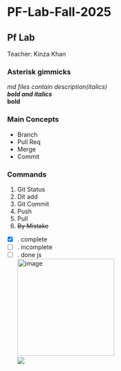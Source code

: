 # PF-Lab-Fall-2025
## Pf Lab
Teacher: Kinza Khan
### Asterisk gimmicks 
*md files contain description(italics)*\
***bold and italics***\
**bold** 
### Main Concepts
* Branch
* Pull Req
* Merge
* Commit
### Commands
1. Git Status
2. Dit add
3. Git Commit
4. Push
5. Pull
6. ~~By Mistake~~
- [x] . complete
- [ ] . incomplete
- [ ] . done js \
<img width="225" height="225" alt="image" src="https://github.com/user-attachments/assets/f9196286-cc67-4688-9376-0e9f2c7985e2" /> \
![](https://encrypted-tbn0.gstatic.com/images?q=tbn:ANd9GcT0nYCtK12gj_DBjGLsN1ncSTZhnEcEumOwYQ&s)

